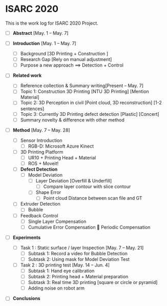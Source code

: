 # ISARC 2020

This is the work log for ISARC 2020 Project.

* [ ] **Abstract**    [May. 1 – May. 7]

* [ ] **Introduction** [May. 1 – May. 7]
  * [ ] Background [3D Printing + Construction ]
  * [ ] Research Gap [Rely on manual adjustment]
  * [ ] Purpose a new approach ==> Detection + Control
 
* [ ] **Related work**
  * [ ] Reference collection & Summary writing[Present – May. 7]
  * [ ] Topic 1: Construction 3D Printing [NTU 3D Printing] [Mention Material]
  * [ ] Topic 2: 3D Perception in civil [Point cloud, 3D reconstruction] [1-2 sentences]
  * [ ] Topic 3: Currently 3D Printing defect detection [Plastic] [Concert]
  * [ ] Summary novelty & difference with other method
  
* [ ] **Method** [May. 7 – May. 28]
  * [ ] Sensor Introduction
    * [ ] RGB-D: Microsoft Azure Kinect 
  * [ ] 3D Printing Platform 
    * [ ] UR10 + Printing Head + Material
    * [ ] ROS + Moveit!
  * [ ] **Defect Detection**
    * [ ] Model Deviation
      * [ ] Layer Deviation [Overfill & Underfill]
           * [ ] Compare layer contour with slice contour
      * [ ] Shape Error
           * [ ] Point cloud Distance between scan file and GT
  * [ ] Extruder Detection
    * [ ] Bubble
  * [ ] Feedback Control
    * [ ] Single Layer Compensation
    * [ ] Cumulative Error Compensation  Periodic Compensation
  
* [ ] **Experiments**
  * [ ] Task 1 : Static surface / layer Inspection [May. 7 – May. 21]
    * [ ] Subtask 1: Record a video for Bubble Detection
    * [ ] Subtask 2: Using mask for Model Deviation Test
  * [ ] Task 2 : 3D printing test [May. 14 – Jun. 4]
    * [ ] Subtask 1: Hand eye calibration
    * [ ] Subtask 2: Printing head + Material preparation
    * [ ] Subtask 3: Real time 3D printing  [square or circle or pyramid]
    * [ ] Adding noise on robot arm

* [ ] **Conclusions**
